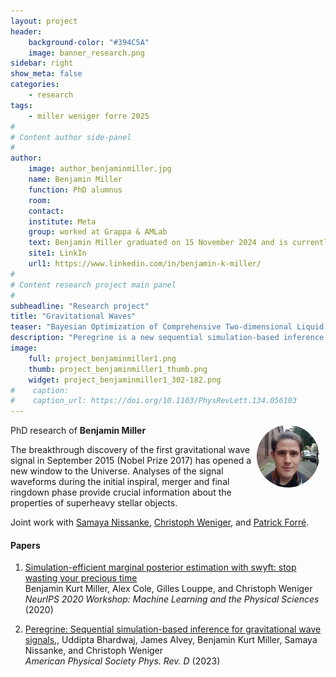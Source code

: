 ```yaml
---
layout: project
header: 
    background-color: "#394C5A"
    image: banner_research.png
sidebar: right
show_meta: false
categories:
    - research
tags:
    - miller weniger forre 2025
#
# Content author side-panel
#
author:
    image: author_benjaminmiller.jpg
    name: Benjamin Miller
    function: PhD alumnus
    room: 
    contact:  
    institute: Meta
    group: worked at Grappa & AMLab
    text: Benjamin Miller graduated on 15 November 2024 and is currently working as research scientist at Meta FAIR Chemistry.
    site1: LinkIn
    url1: https://www.linkedin.com/in/benjamin-k-miller/
#
# Content research project main panel
#
subheadline: "Research project"
title: "Gravitational Waves"
teaser: "Bayesian Optimization of Comprehensive Two-dimensional Liquid Chromatography Separations"
description: "Peregrine is a new sequential simulation-based inference approach designed to study broad classes of gravitational wave signal. We show that we are able to fully reconstruct the posterior distributions for every parameter of a spinning, precessing compact binary coalescence using one of the most physically detailed and computationally expensive waveform approximants (SEOBNRv4PHM). "
image:
    full: project_benjaminmiller1.png
    thumb: project_benjaminmiller1_thumb.png
    widget: project_benjaminmiller1_302-182.png
#    caption: 
#    caption_url: https://doi.org/10.1103/PhysRevLett.134.056103
---
```


<img src="../../members/BenjaminMiller.jpg" alt="Benjamin Miller" width="100"
     style="float: right; margin-right: 10px; border-radius:50%;" />

PhD research of **Benjamin Miller**

The breakthrough discovery of the first gravitational wave signal in
September 2015 (Nobel Prize 2017) has opened a new window to the
Universe. Analyses of the signal waveforms during the initial
inspiral, merger and final ringdown phase provide crucial information
about the properties of superheavy stellar objects. 

Joint work with [Samaya Nissanke][1], [Christoph Weniger][2], and [Patrick Forré][3].

#### Papers

1.  [Simulation-efficient marginal posterior estimation with swyft: stop wasting your precious time][5]   
Benjamin Kurt Miller, Alex Cole, Gilles Louppe, and Christoph Weniger   
 *NeurIPS 2020 Workshop: Machine Learning and the Physical Sciences* (2020)

1. [Peregrine: Sequential simulation-based inference for gravitational wave signals][4],,
Uddipta Bhardwaj, James Alvey, Benjamin Kurt Miller, Samaya Nissanke, and Christoph Weniger   
*American Physical Society Phys. Rev. D* (2023)



[1]: https://www.uva.nl/en/profile/n/i/s.m.nissanke/s.m.nissanke.html
[2]: https://www.uva.nl/en/profile/w/e/c.weniger/c.weniger.html
[3]: https://www.uva.nl/en/profile/f/o/p.d.forre/p.d.forre.html
[4]: https://arxiv.org/abs/2304.02035
[5]: https://arxiv.org/abs/2011.13951
